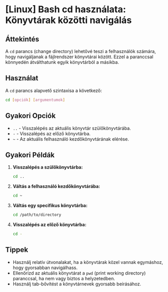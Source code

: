 # [Linux] Bash cd használata: Könyvtárak közötti navigálás

## Áttekintés
A `cd` parancs (change directory) lehetővé teszi a felhasználók számára, hogy navigáljanak a fájlrendszer könyvtárai között. Ezzel a paranccsal könnyedén átválthatunk egyik könyvtárból a másikba.

## Használat
A `cd` parancs alapvető szintaxisa a következő:

```bash
cd [opciók] [argumentumok]
```

## Gyakori Opciók
- `..` - Visszalépés az aktuális könyvtár szülőkönyvtárába.
- `-` - Visszalépés az előző könyvtárba.
- `~` - Az aktuális felhasználó kezdőkönyvtárának elérése.

## Gyakori Példák
1. **Visszalépés a szülőkönyvtárba:**
   ```bash
   cd ..
   ```

2. **Váltás a felhasználó kezdőkönyvtárába:**
   ```bash
   cd ~
   ```

3. **Váltás egy specifikus könyvtárba:**
   ```bash
   cd /path/to/directory
   ```

4. **Visszalépés az előző könyvtárba:**
   ```bash
   cd -
   ```

## Tippek
- Használj relatív útvonalakat, ha a könyvtárak közel vannak egymáshoz, hogy gyorsabban navigálhass.
- Ellenőrizd az aktuális könyvtárat a `pwd` (print working directory) paranccsal, ha nem vagy biztos a helyzetedben.
- Használj tab-bővítést a könyvtárnevek gyorsabb beírásához.